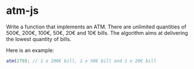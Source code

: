 # atm-js

Write a function that implements an ATM. There are unlimited quantities of 500€, 200€, 100€, 50€, 20€ and 10€ bills. The algorithm aims at delivering the lowest quantity of bills.

Here is an example:

```javascript
atm(270); // 1 x 200€ bill, 1 x 50€ bill and 1 x 20€ bill
```
